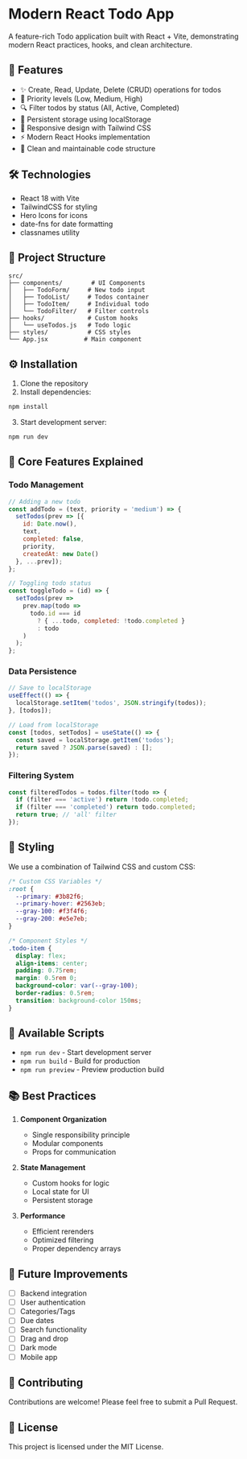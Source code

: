 # Modern React Todo App

A feature-rich Todo application built with React + Vite, demonstrating modern React practices, hooks, and clean architecture.

## 🚀 Features

- ✨ Create, Read, Update, Delete (CRUD) operations for todos
- 🎨 Priority levels (Low, Medium, High)
- 🔍 Filter todos by status (All, Active, Completed)
- 💾 Persistent storage using localStorage
- 📱 Responsive design with Tailwind CSS
- ⚡ Modern React Hooks implementation
- 🎯 Clean and maintainable code structure

## 🛠️ Technologies

- React 18 with Vite
- TailwindCSS for styling
- Hero Icons for icons
- date-fns for date formatting
- classnames utility

## 📁 Project Structure

```
src/
├── components/        # UI Components
│   ├── TodoForm/     # New todo input
│   ├── TodoList/     # Todos container
│   ├── TodoItem/     # Individual todo
│   └── TodoFilter/   # Filter controls
├── hooks/            # Custom hooks
│   └── useTodos.js   # Todo logic
├── styles/           # CSS styles
└── App.jsx          # Main component
```

## ⚙️ Installation

1. Clone the repository
2. Install dependencies:
```bash
npm install
```

3. Start development server:
```bash
npm run dev
```

## 🎯 Core Features Explained

### Todo Management

```javascript
// Adding a new todo
const addTodo = (text, priority = 'medium') => {
  setTodos(prev => [{
    id: Date.now(),
    text,
    completed: false,
    priority,
    createdAt: new Date()
  }, ...prev]);
};

// Toggling todo status
const toggleTodo = (id) => {
  setTodos(prev =>
    prev.map(todo =>
      todo.id === id 
        ? { ...todo, completed: !todo.completed } 
        : todo
    )
  );
};
```

### Data Persistence

```javascript
// Save to localStorage
useEffect(() => {
  localStorage.setItem('todos', JSON.stringify(todos));
}, [todos]);

// Load from localStorage
const [todos, setTodos] = useState(() => {
  const saved = localStorage.getItem('todos');
  return saved ? JSON.parse(saved) : [];
});
```

### Filtering System

```javascript
const filteredTodos = todos.filter(todo => {
  if (filter === 'active') return !todo.completed;
  if (filter === 'completed') return todo.completed;
  return true; // 'all' filter
});
```

## 🎨 Styling

We use a combination of Tailwind CSS and custom CSS:

```css
/* Custom CSS Variables */
:root {
  --primary: #3b82f6;
  --primary-hover: #2563eb;
  --gray-100: #f3f4f6;
  --gray-200: #e5e7eb;
}

/* Component Styles */
.todo-item {
  display: flex;
  align-items: center;
  padding: 0.75rem;
  margin: 0.5rem 0;
  background-color: var(--gray-100);
  border-radius: 0.5rem;
  transition: background-color 150ms;
}
```

## 🔄 Available Scripts

- `npm run dev` - Start development server
- `npm run build` - Build for production
- `npm run preview` - Preview production build

## 📚 Best Practices

1. **Component Organization**
   - Single responsibility principle
   - Modular components
   - Props for communication

2. **State Management**
   - Custom hooks for logic
   - Local state for UI
   - Persistent storage

3. **Performance**
   - Efficient rerenders
   - Optimized filtering
   - Proper dependency arrays

## 🚀 Future Improvements

- [ ] Backend integration
- [ ] User authentication
- [ ] Categories/Tags
- [ ] Due dates
- [ ] Search functionality
- [ ] Drag and drop
- [ ] Dark mode
- [ ] Mobile app

## 🤝 Contributing

Contributions are welcome! Please feel free to submit a Pull Request.

## 📄 License

This project is licensed under the MIT License.

